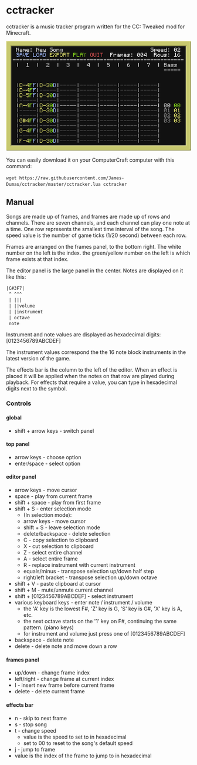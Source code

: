 # cctracker

cctracker is a music tracker program written for the CC: Tweaked mod for Minecraft.

![cctracker_example](https://github.com/James-Dumas/cctracker/blob/master/cctracker.png)

You can easily download it on your ComputerCraft computer with this command:

`wget https://raw.githubusercontent.com/James-Dumas/cctracker/master/cctracker.lua cctracker`

## Manual
Songs are made up of frames, and frames are made up of rows and channels.
There are seven channels, and each channel can play one note at a time.
One row represents the smallest time interval of the song.
The speed value is the number of game ticks (1/20 second) between each row.

Frames are arranged on the frames panel, to the bottom right.
The white number on the left is the index. the green/yellow number on the left is which frame exists at that index.

The editor panel is the large panel in the center.
Notes are displayed on it like this:

```
|C#3F7|
 ^ ^^^
 | |||
 | ||volume
 | |instrument
 | octave
 note
```

Instrument and note values are displayed as hexadecimal digits: [0123456789ABCDEF]

The instrument values correspond the the 16 note block instruments in the latest version of the game.

The effects bar is the column to the left of the editor. When an effect is placed it will be applied when the notes on that row are played during playback. For effects that require a value, you can type in hexadecimal digits next to the symbol.

### Controls

#### global
* shift + arrow keys - switch panel
#### top panel
* arrow keys - choose option
* enter/space - select option
#### editor panel
* arrow keys - move cursor
* space - play from current frame
* shift + space - play from first frame
* shift + S - enter selection mode
  * (In selection mode):
  * arrow keys - move cursor
  * shift + S - leave selection mode
  * delete/backspace - delete selection
  * C - copy selection to clipboard
  * X - cut selection to clipboard
  * Z - select entire channel
  * A - select entire frame
  * R - replace instrument with current instrument
  * equals/minus - transpose selection up/down half step
  * right/left bracket - transpose selection up/down octave
* shift + V - paste clipboard at cursor
* shift + M - mute/unmute current channel
* shift + [0123456789ABCDEF] - select instrument
* various keyboard keys - enter note / instrument / volume
  * the 'A' key is the lowest F#, 'Z' key is G, 'S' key is G#, 'X' key is A, etc.
  * the next octave starts on the '1' key on F#, continuing the same pattern. (piano keys)
  * for instrument and volume just press one of [0123456789ABCDEF]
* backspace - delete note
* delete - delete note and move down a row
#### frames panel
* up/down - change frame index
* left/right - change frame at current index
* I - insert new frame before current frame
* delete - delete current frame
#### effects bar
* n - skip to next frame
* s - stop song
* t - change speed
  * value is the speed to set to in hexadecimal
  * set to 00 to reset to the song's default speed
* j - jump to frame
 * value is the index of the frame to jump to in hexadecimal
